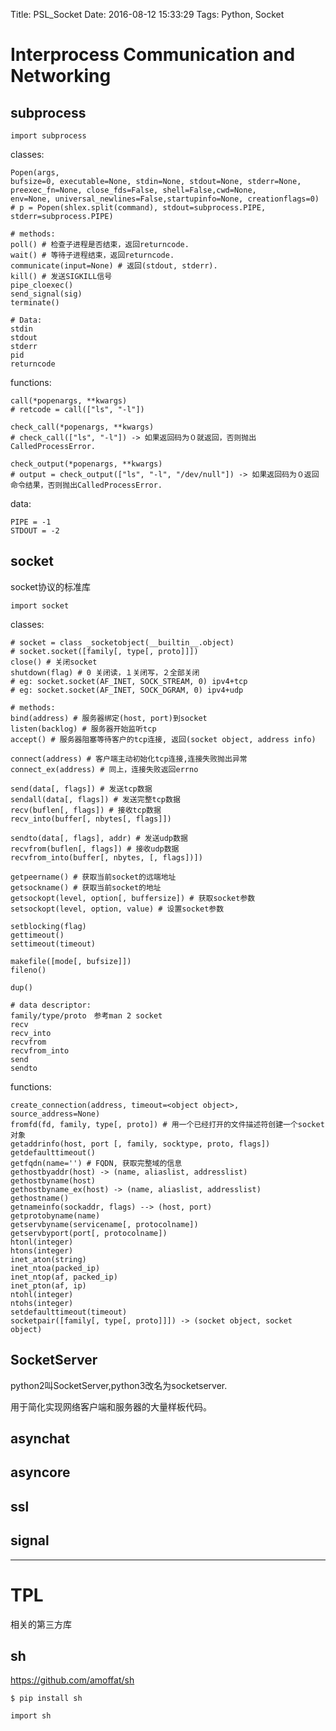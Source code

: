 Title: PSL_Socket
Date: 2016-08-12 15:33:29
Tags: Python, Socket



# Interprocess Communication and Networking

## subprocess

    import subprocess

classes:

    Popen(args,
    bufsize=0, executable=None, stdin=None, stdout=None, stderr=None,
    preexec_fn=None, close_fds=False, shell=False,cwd=None,
    env=None, universal_newlines=False,startupinfo=None, creationflags=0)
    # p = Popen(shlex.split(command), stdout=subprocess.PIPE, stderr=subprocess.PIPE)

    # methods:
    poll() # 检查子进程是否结束，返回returncode.
    wait() # 等待子进程结束，返回returncode.
    communicate(input=None) # 返回(stdout, stderr).
    kill() # 发送SIGKILL信号
    pipe_cloexec()
    send_signal(sig)
    terminate()

    # Data:
    stdin
    stdout
    stderr
    pid
    returncode

functions:

    call(*popenargs, **kwargs)
    # retcode = call(["ls", "-l"])

    check_call(*popenargs, **kwargs)
    # check_call(["ls", "-l"]) -> 如果返回码为０就返回，否则抛出CalledProcessError.

    check_output(*popenargs, **kwargs)
    # output = check_output(["ls", "-l", "/dev/null"]) -> 如果返回码为０返回命令结果，否则抛出CalledProcessError.

data:

    PIPE = -1
    STDOUT = -2

## socket

socket协议的标准库

    import socket

classes:

    # socket = class _socketobject(__builtin__.object)
    # socket.socket([family[, type[, proto]]])
    close() # 关闭socket
    shutdown(flag) # 0 关闭读，１关闭写，２全部关闭
    # eg: socket.socket(AF_INET, SOCK_STREAM, 0) ipv4+tcp
    # eg: socket.socket(AF_INET, SOCK_DGRAM, 0) ipv4+udp

    # methods:
    bind(address) # 服务器绑定(host, port)到socket
    listen(backlog) # 服务器开始监听tcp
    accept() # 服务器阻塞等待客户的tcp连接, 返回(socket object, address info)

    connect(address) # 客户端主动初始化tcp连接,连接失败抛出异常
    connect_ex(address) # 同上，连接失败返回errno

    send(data[, flags]) # 发送tcp数据
    sendall(data[, flags]) # 发送完整tcp数据
    recv(buflen[, flags]) # 接收tcp数据
    recv_into(buffer[, nbytes[, flags]])

    sendto(data[, flags], addr) # 发送udp数据
    recvfrom(buflen[, flags]) # 接收udp数据
    recvfrom_into(buffer[, nbytes, [, flags])])

    getpeername() # 获取当前socket的远端地址
    getsockname() # 获取当前socket的地址
    getsockopt(level, option[, buffersize]) # 获取socket参数
    setsockopt(level, option, value) # 设置socket参数

    setblocking(flag)
    gettimeout()
    settimeout(timeout)

    makefile([mode[, bufsize]])
    fileno()

    dup()

    # data descriptor:
    family/type/proto　参考man 2 socket
    recv
    recv_into
    recvfrom
    recvfrom_into
    send
    sendto

functions:

    create_connection(address, timeout=<object object>, source_address=None)
    fromfd(fd, family, type[, proto]) # 用一个已经打开的文件描述符创建一个socket对象
    getaddrinfo(host, port [, family, socktype, proto, flags])
    getdefaulttimeout()
    getfqdn(name='') # FQDN, 获取完整域的信息
    gethostbyaddr(host) -> (name, aliaslist, addresslist)
    gethostbyname(host)
    gethostbyname_ex(host) -> (name, aliaslist, addresslist)
    gethostname()
    getnameinfo(sockaddr, flags) --> (host, port)
    getprotobyname(name)
    getservbyname(servicename[, protocolname])
    getservbyport(port[, protocolname])
    htonl(integer)
    htons(integer)
    inet_aton(string)
    inet_ntoa(packed_ip)
    inet_ntop(af, packed_ip)
    inet_pton(af, ip)
    ntohl(integer)
    ntohs(integer)
    setdefaulttimeout(timeout)
    socketpair([family[, type[, proto]]]) -> (socket object, socket object)

## SocketServer

python2叫SocketServer,python3改名为socketserver.

用于简化实现网络客户端和服务器的大量样板代码。

## asynchat

## asyncore

## ssl

## signal

***

# TPL

相关的第三方库

## sh

<https://github.com/amoffat/sh>

    $ pip install sh

    import sh
